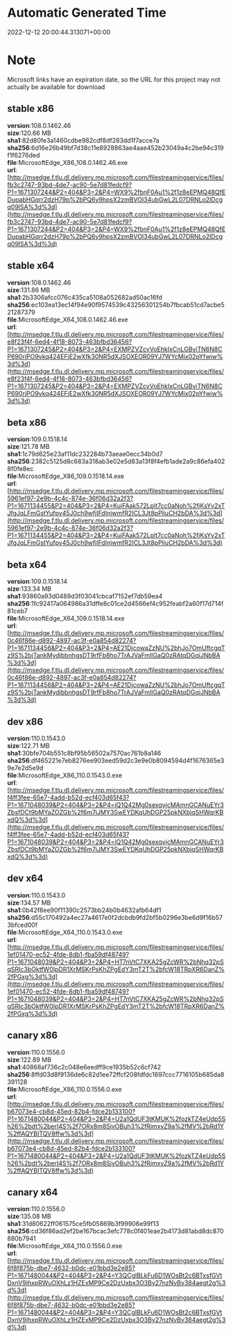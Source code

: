 # Automatic Generated Time
2022-12-12 20:00:44.313071+00:00

# Note
Microsoft links have an expiration date, so the URL for this project may not actually be available for download

## stable x86
**version**:108.0.1462.46  
**size**:120.66 MB  
**sha1**:82d80fe3a1460cdbe982cdf8df283dd1f7acce7a  
**sha256**:6d16e26b49bf7d38c11e8928863ae4aae452b23049a4c2be94c319f1f6276ded  
**file**:MicrosoftEdge_X86_108.0.1462.46.exe  
**url**:[http://msedge.f.tlu.dl.delivery.mp.microsoft.com/filestreamingservice/files/fb3c2747-93bd-4de7-ac90-5e7d81fedcf9?P1=1671307244&P2=404&P3=2&P4=WX9%2fbnF0Au1%2f1z8eEPMQ48QfEDupabHGqrr2dzH79p%2bPQ6y9hpsX2zmBVOI34ubGwL2L07DRNLo2lDcgq09lSA%3d%3d](http://msedge.f.tlu.dl.delivery.mp.microsoft.com/filestreamingservice/files/fb3c2747-93bd-4de7-ac90-5e7d81fedcf9?P1=1671307244&P2=404&P3=2&P4=WX9%2fbnF0Au1%2f1z8eEPMQ48QfEDupabHGqrr2dzH79p%2bPQ6y9hpsX2zmBVOI34ubGwL2L07DRNLo2lDcgq09lSA%3d%3d)  

## stable x64
**version**:108.0.1462.46  
**size**:131.86 MB  
**sha1**:2b3306afcc076c435ca5108a052682ad50ac16fd  
**sha256**:ec103ea13ec14f94e90f9574539c43256301254b7fbcab51cd7acbe521287379  
**file**:MicrosoftEdge_X64_108.0.1462.46.exe  
**url**:[http://msedge.f.tlu.dl.delivery.mp.microsoft.com/filestreamingservice/files/e8f23f4f-6ed4-4f18-8073-463bfbd36456?P1=1671307245&P2=404&P3=2&P4=EXMPZVZcvVoEhkIxCnLGBviTN6N8CP690rjPO9vkq424EFjE2wXfk30NR5dXJSOXEOR09YJ7WYcMix02pYfwiw%3d%3d](http://msedge.f.tlu.dl.delivery.mp.microsoft.com/filestreamingservice/files/e8f23f4f-6ed4-4f18-8073-463bfbd36456?P1=1671307245&P2=404&P3=2&P4=EXMPZVZcvVoEhkIxCnLGBviTN6N8CP690rjPO9vkq424EFjE2wXfk30NR5dXJSOXEOR09YJ7WYcMix02pYfwiw%3d%3d)  

## beta x86
**version**:109.0.1518.14  
**size**:121.78 MB  
**sha1**:1c79d625e23af11dc232284b73aeae0ecc34b0d7  
**sha256**:2382c5125d8c683a318ab3e02e5d83a13f8f4efb1ade2a9c86efa4028f0fe8ec  
**file**:MicrosoftEdge_X86_109.0.1518.14.exe  
**url**:[http://msedge.f.tlu.dl.delivery.mp.microsoft.com/filestreamingservice/files/5961ef97-2e9b-4c4c-874e-36f06d32a2f3?P1=1671134455&P2=404&P3=2&P4=KuiFAak572Lplt7cc0aNoh%2fjKsYv2xTJfgJqLFmGstYufpy45J0ch9wfjIFdInjwmfR2ICL3Jt8pPliuCH2bDA%3d%3d](http://msedge.f.tlu.dl.delivery.mp.microsoft.com/filestreamingservice/files/5961ef97-2e9b-4c4c-874e-36f06d32a2f3?P1=1671134455&P2=404&P3=2&P4=KuiFAak572Lplt7cc0aNoh%2fjKsYv2xTJfgJqLFmGstYufpy45J0ch9wfjIFdInjwmfR2ICL3Jt8pPliuCH2bDA%3d%3d)  

## beta x64
**version**:109.0.1518.14  
**size**:133.34 MB  
**sha1**:93860a93d0489d3f03041cbcaf7152ef7db59ea4  
**sha256**:1fc92417a064986a31dffe8c01ce2d4566ef4c952feabf2a60f17d714f81ceb7  
**file**:MicrosoftEdge_X64_109.0.1518.14.exe  
**url**:[http://msedge.f.tlu.dl.delivery.mp.microsoft.com/filestreamingservice/files/0c46f86e-d892-4897-ac3f-e0a854d82274?P1=1671134456&P2=404&P3=2&P4=AE21DjcowaZzNU%2bhJo7OmUftcgqTz9S%2bjTankMydjbbnhgsDT9rfFb8ho7TrAJVaFmllGaQ0zRAtqDGqiJNbBA%3d%3d](http://msedge.f.tlu.dl.delivery.mp.microsoft.com/filestreamingservice/files/0c46f86e-d892-4897-ac3f-e0a854d82274?P1=1671134456&P2=404&P3=2&P4=AE21DjcowaZzNU%2bhJo7OmUftcgqTz9S%2bjTankMydjbbnhgsDT9rfFb8ho7TrAJVaFmllGaQ0zRAtqDGqiJNbBA%3d%3d)  

## dev x86
**version**:110.0.1543.0  
**size**:122.71 MB  
**sha1**:30bfe704b551c8bf95b56502a7570ac761b8a146  
**sha256**:df465221e7eb8276ee903eed59d2c3e9e0b8094594d4f1676365e39e7e2d5e9d  
**file**:MicrosoftEdge_X86_110.0.1543.0.exe  
**url**:[http://msedge.f.tlu.dl.delivery.mp.microsoft.com/filestreamingservice/files/f4ff3fee-65e7-4add-b52d-ecf403d65f43?P1=1671048039&P2=404&P3=2&P4=iQ1Q42Mg0sexqyjcMAmnGCANuEYr3ZbsfDCt9bMYaZOZGb%2f6m7iJMY3SwEYDKqUhDGP25pkNXbjqSHWqrKBxdQ%3d%3d](http://msedge.f.tlu.dl.delivery.mp.microsoft.com/filestreamingservice/files/f4ff3fee-65e7-4add-b52d-ecf403d65f43?P1=1671048039&P2=404&P3=2&P4=iQ1Q42Mg0sexqyjcMAmnGCANuEYr3ZbsfDCt9bMYaZOZGb%2f6m7iJMY3SwEYDKqUhDGP25pkNXbjqSHWqrKBxdQ%3d%3d)  

## dev x64
**version**:110.0.1543.0  
**size**:134.57 MB  
**sha1**:0b42f8ee90f11390c2573bb24b0b4632afb64df1  
**sha256**:d55c170492a4ec27a4617e0f2dcbdb9fd2bf5b0296e3be6d9f16b573bfced00f  
**file**:MicrosoftEdge_X64_110.0.1543.0.exe  
**url**:[http://msedge.f.tlu.dl.delivery.mp.microsoft.com/filestreamingservice/files/1ef01470-ec52-4fde-8db1-fba59df48749?P1=1671048039&P2=404&P3=2&P4=HT7nVtC7XKA25gZcWR%2bNhq32pSqSRIc3bOktfW0IpDR1XrMSKrPsKhZPgEdY3mT2T%2bfcW18TRpXR6DanZ%2fPGxg%3d%3d](http://msedge.f.tlu.dl.delivery.mp.microsoft.com/filestreamingservice/files/1ef01470-ec52-4fde-8db1-fba59df48749?P1=1671048039&P2=404&P3=2&P4=HT7nVtC7XKA25gZcWR%2bNhq32pSqSRIc3bOktfW0IpDR1XrMSKrPsKhZPgEdY3mT2T%2bfcW18TRpXR6DanZ%2fPGxg%3d%3d)  

## canary x86
**version**:110.0.1556.0  
**size**:122.89 MB  
**sha1**:40868af736c2c048e6eedff9ce1935b52c6cf742  
**sha256**:8ffd03d8f9136de6c82d1ee72ffcf208fdfdc1697ccc7716105b685da8391128  
**file**:MicrosoftEdge_X86_110.0.1556.0.exe  
**url**:[http://msedge.f.tlu.dl.delivery.mp.microsoft.com/filestreamingservice/files/b67073e4-cb8d-45ed-82b4-fdce2b133100?P1=1671480044&P2=404&P3=2&P4=U2a1QdUF3tKMUK%2fozkTZ4eUdp5Sh26%2bdt%2berI4S%2f7ORx8m8SjvOBuh3%2fRjmxvZ9a%2fMV%2bRd1Y%2ffAQYBITQV8ffw%3d%3d](http://msedge.f.tlu.dl.delivery.mp.microsoft.com/filestreamingservice/files/b67073e4-cb8d-45ed-82b4-fdce2b133100?P1=1671480044&P2=404&P3=2&P4=U2a1QdUF3tKMUK%2fozkTZ4eUdp5Sh26%2bdt%2berI4S%2f7ORx8m8SjvOBuh3%2fRjmxvZ9a%2fMV%2bRd1Y%2ffAQYBITQV8ffw%3d%3d)  

## canary x64
**version**:110.0.1556.0  
**size**:135.08 MB  
**sha1**:31d80622ff061575ce5fb05869b3f99906e99f13  
**sha256**:cd36f86ad2ef2be167bcac3efc778c0f401eae2b4173d81abd8dc870880b7941  
**file**:MicrosoftEdge_X64_110.0.1556.0.exe  
**url**:[http://msedge.f.tlu.dl.delivery.mp.microsoft.com/filestreamingservice/files/6f8f875b-dbe7-4632-b0dc-e01bbd3e2e85?P1=1671480044&P2=404&P3=2&P4=Y3QCglBLkFu6D1WOsBt2c6BTxsfGVtDxnV9ihxpRWuOXhLz1HZExMP9Ce2DzUxbx3O3By27nzNvBv384aegt2g%3d%3d](http://msedge.f.tlu.dl.delivery.mp.microsoft.com/filestreamingservice/files/6f8f875b-dbe7-4632-b0dc-e01bbd3e2e85?P1=1671480044&P2=404&P3=2&P4=Y3QCglBLkFu6D1WOsBt2c6BTxsfGVtDxnV9ihxpRWuOXhLz1HZExMP9Ce2DzUxbx3O3By27nzNvBv384aegt2g%3d%3d)  

